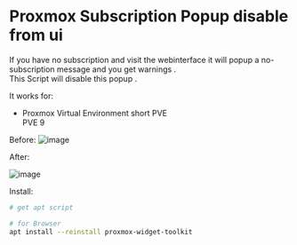 # Proxmox Subscription Popup disable from ui

If you have no subscription and visit the webinterface it will popup a no-subscription message  and you get warnings .  
This Script will disable this popup .

It works for: 
* Proxmox Virtual Environment short PVE  
  PVE 9

Before:
![image](https://i.gyazo.com/b46d2f48ad09ec4abea82351656dbab0.png)

After:

![image](https://i.gyazo.com/d1f290da3173343613bd4b437dc415e2.png)

Install:
```bash
# get apt script

# for Browser
apt install --reinstall proxmox-widget-toolkit
